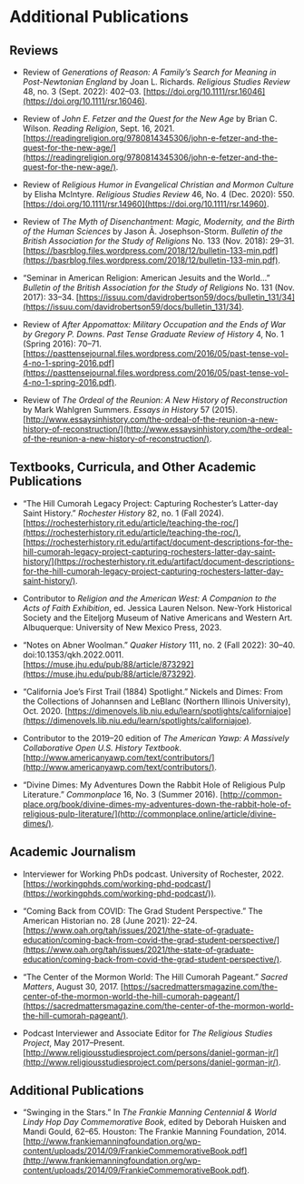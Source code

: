 # Additional Publications #

## Reviews ##

* Review of *Generations of Reason: A Family’s Search for Meaning in Post-Newtonian England* by Joan L. Richards. *Religious Studies Review* 48, no. 3 (Sept. 2022): 402–03. [https://doi.org/10.1111/rsr.16046](https://doi.org/10.1111/rsr.16046).

* Review of *John E. Fetzer and the Quest for the New Age* by Brian C. Wilson. *Reading Religion*, Sept. 16, 2021. [https://readingreligion.org/9780814345306/john-e-fetzer-and-the-quest-for-the-new-age/](https://readingreligion.org/9780814345306/john-e-fetzer-and-the-quest-for-the-new-age/).

* Review of *Religious Humor in Evangelical Christian and Mormon Culture* by Elisha McIntyre. *Religious Studies Review* 46, No. 4 (Dec. 2020): 550. [https://doi.org/10.1111/rsr.14960](https://doi.org/10.1111/rsr.14960). 

* Review of *The Myth of Disenchantment: Magic, Modernity, and the Birth of the Human Sciences* by Jason Ā. Josephson-Storm. *Bulletin of the British Association for the Study of Religions* No. 133 (Nov. 2018): 29–31. [https://basrblog.files.wordpress.com/2018/12/bulletin-133-min.pdf](https://basrblog.files.wordpress.com/2018/12/bulletin-133-min.pdf). 

* “Seminar in American Religion: American Jesuits and the World…” *Bulletin of the British Association for the Study of Religions* No. 131 (Nov. 2017): 33–34. [https://issuu.com/davidrobertson59/docs/bulletin_131/34](https://issuu.com/davidrobertson59/docs/bulletin_131/34).

* Review of *After Appomattox: Military Occupation and the Ends of War by Gregory P. Downs*. *Past Tense Graduate Review of History* 4, No. 1 (Spring 2016): 70–71. [https://pasttensejournal.files.wordpress.com/2016/05/past-tense-vol-4-no-1-spring-2016.pdf](https://pasttensejournal.files.wordpress.com/2016/05/past-tense-vol-4-no-1-spring-2016.pdf).

* Review of *The Ordeal of the Reunion: A New History of Reconstruction* by Mark Wahlgren Summers. *Essays in History* 57 (2015). [http://www.essaysinhistory.com/the-ordeal-of-the-reunion-a-new-history-of-reconstruction/](http://www.essaysinhistory.com/the-ordeal-of-the-reunion-a-new-history-of-reconstruction/).

## Textbooks, Curricula, and Other Academic Publications ##

* “The Hill Cumorah Legacy Project: Capturing Rochester’s Latter-day Saint History.” *Rochester History* 82, no. 1 (Fall 2024). [https://rochesterhistory.rit.edu/article/teaching-the-roc/](https://rochesterhistory.rit.edu/article/teaching-the-roc/), [https://rochesterhistory.rit.edu/artifact/document-descriptions-for-the-hill-cumorah-legacy-project-capturing-rochesters-latter-day-saint-history/](https://rochesterhistory.rit.edu/artifact/document-descriptions-for-the-hill-cumorah-legacy-project-capturing-rochesters-latter-day-saint-history/). 

* Contributor to *Religion and the American West: A Companion to the Acts of Faith Exhibition*, ed. Jessica Lauren Nelson. New-York Historical Society and the Eiteljorg Museum of Native Americans and Western Art. Albuquerque: University of New Mexico Press, 2023.

* “Notes on Abner Woolman.” *Quaker History* 111, no. 2 (Fall 2022): 30–40. doi:10.1353/qkh.2022.0011. [https://muse.jhu.edu/pub/88/article/873292](https://muse.jhu.edu/pub/88/article/873292).

* “California Joe’s First Trail (1884) Spotlight.” Nickels and Dimes: From the Collections of Johannsen and LeBlanc (Northern Illinois University), Oct. 2020. [https://dimenovels.lib.niu.edu/learn/spotlights/californiajoe](https://dimenovels.lib.niu.edu/learn/spotlights/californiajoe).

* Contributor to the 2019–20 edition of *The American Yawp: A Massively Collaborative Open U.S. History Textbook*. [http://www.americanyawp.com/text/contributors/](http://www.americanyawp.com/text/contributors/).

*	“Divine Dimes: My Adventures Down the Rabbit Hole of Religious Pulp Literature.” *Commonplace* 16, No. 3 (Summer 2016). [http://common-place.org/book/divine-dimes-my-adventures-down-the-rabbit-hole-of-religious-pulp-literature/](http://commonplace.online/article/divine-dimes/).

## Academic Journalism ##

* Interviewer for Working PhDs podcast. University of Rochester, 2022. [https://workingphds.com/working-phd-podcast/](https://workingphds.com/working-phd-podcast/)).

* “Coming Back from COVID: The Grad Student Perspective.” The American Historian no. 28 (June 2021): 22–24. [https://www.oah.org/tah/issues/2021/the-state-of-graduate-education/coming-back-from-covid-the-grad-student-perspective/](https://www.oah.org/tah/issues/2021/the-state-of-graduate-education/coming-back-from-covid-the-grad-student-perspective/).

*	“The Center of the Mormon World: The Hill Cumorah Pageant.” *Sacred Matters*, August 30, 2017. [https://sacredmattersmagazine.com/the-center-of-the-mormon-world-the-hill-cumorah-pageant/](https://sacredmattersmagazine.com/the-center-of-the-mormon-world-the-hill-cumorah-pageant/).

*	Podcast Interviewer and Associate Editor for *The Religious Studies Project*, May 2017–Present. [http://www.religiousstudiesproject.com/persons/daniel-gorman-jr/](http://www.religiousstudiesproject.com/persons/daniel-gorman-jr/).

## Additional Publications ##

*	“Swinging in the Stars.” In *The Frankie Manning Centennial & World Lindy Hop Day Commemorative Book*, edited by Deborah Huisken and Mandi Gould, 62–65. Houston: The Frankie Manning Foundation, 2014. [http://www.frankiemanningfoundation.org/wp-content/uploads/2014/09/FrankieCommemorativeBook.pdf](http://www.frankiemanningfoundation.org/wp-content/uploads/2014/09/FrankieCommemorativeBook.pdf).
